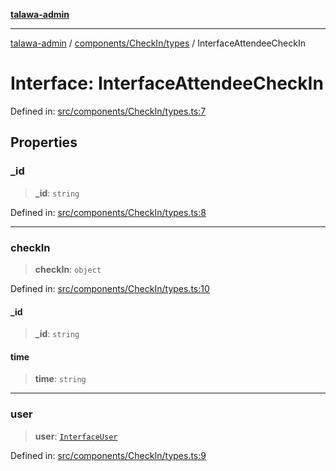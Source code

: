 [**talawa-admin**](../../../../README.md)

***

[talawa-admin](../../../../README.md) / [components/CheckIn/types](../README.md) / InterfaceAttendeeCheckIn

# Interface: InterfaceAttendeeCheckIn

Defined in: [src/components/CheckIn/types.ts:7](https://github.com/bint-Eve/talawa-admin/blob/bb9ac170c0ec806cc5423650a66bbe110c3af5d9/src/components/CheckIn/types.ts#L7)

## Properties

### \_id

> **\_id**: `string`

Defined in: [src/components/CheckIn/types.ts:8](https://github.com/bint-Eve/talawa-admin/blob/bb9ac170c0ec806cc5423650a66bbe110c3af5d9/src/components/CheckIn/types.ts#L8)

***

### checkIn

> **checkIn**: `object`

Defined in: [src/components/CheckIn/types.ts:10](https://github.com/bint-Eve/talawa-admin/blob/bb9ac170c0ec806cc5423650a66bbe110c3af5d9/src/components/CheckIn/types.ts#L10)

#### \_id

> **\_id**: `string`

#### time

> **time**: `string`

***

### user

> **user**: [`InterfaceUser`](InterfaceUser.md)

Defined in: [src/components/CheckIn/types.ts:9](https://github.com/bint-Eve/talawa-admin/blob/bb9ac170c0ec806cc5423650a66bbe110c3af5d9/src/components/CheckIn/types.ts#L9)
